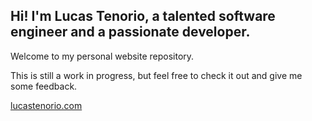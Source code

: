 ## Hi! I'm Lucas Tenorio, a talented software engineer and a passionate developer.

Welcome to my personal website repository. 

This is still a work in progress, but feel free to check it out and give me some feedback.

[lucastenorio.com](https://lucastenorio.com)